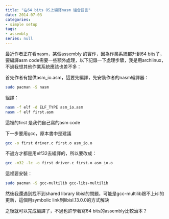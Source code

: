 ```yaml
---
title: "在64 bits OS上編譯nasm 組合語言"
date: 2014-07-03
categories:
- simple setup
tags:
- assembly
series: null
---
```


最近作者正在看nasm，某個assembly 的實作，因為作業系統都升到64 bits了，要編譯asm code需要一些額外處理，以下記錄一下處理步驟，我是用archlinux，不過我想其他作業系統應該也差不多：  
<!--more-->

首先作者有提供asm\_io.asm，這要先編譯，先安裝作者的nasm組譯器：  
```bash
sudo pacman -S nasm
```

組譯：  
```bash
nasm -f elf -d ELF_TYPE asm_io.asm
nasm -f elf first.asm
```
這裡的first 是我們自己寫的asm code  

下一步要用gcc，原本書中是建議  
```bash
gcc -o first driver.c first.o asm_io.o
```
不過方才都是用elf32去組譯的，所以要改成：  
```bash
gcc -m32 -lc -o first driver.c first.o asm_io.o
```

這裡要安裝：  
```bash
sudo pacman -S gcc-multilib gcc-libs-multilib
```
然後我還遇到找不到shared library libisl的問題，可能是gcc-multilib跟不上isl的更新，這個用symbolic link到libisl.13.0.0的方式解決  

之後就可以完成編譯了，不過也許學著寫64 bits的assembly比較治本？